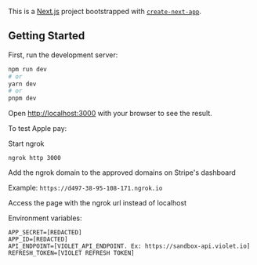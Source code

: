 This is a [Next.js](https://nextjs.org/) project bootstrapped with [`create-next-app`](https://github.com/vercel/next.js/tree/canary/packages/create-next-app).

## Getting Started

First, run the development server:

```bash
npm run dev
# or
yarn dev
# or
pnpm dev
```

Open [http://localhost:3000](http://localhost:3000) with your browser to see the result.

To test Apple pay:

Start ngrok

```
ngrok http 3000
```

Add the ngrok domain to the approved domains on Stripe's dashboard

Example: `https://d497-38-95-108-171.ngrok.io`

Access the page with the ngrok url instead of localhost

Environment variables:

```
APP_SECRET=[REDACTED]
APP_ID=[REDACTED]
API_ENDPOINT=[VIOLET_API_ENDPOINT. Ex: https://sandbox-api.violet.io]
REFRESH_TOKEN=[VIOLET REFRESH TOKEN]
```

